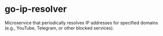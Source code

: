 # go-ip-resolver
Microservice that periodically resolves IP addresses for specified domains (e.g., YouTube, Telegram, or other blocked services).
